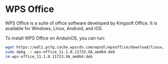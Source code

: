 # WPS Office

WPS Office is a suite of office software developed by Kingsoft Office. It is available for Windows, Linux, Android, and iOS.

To install WPS Office on AnduinOS, you can run:

<!-- The link needs to be updated regularly. -->

```bash
wget https://wdl1.pcfg.cache.wpscdn.com/wpsdl/wpsoffice/download/linux/11723/wps-office_11.1.0.11723.XA_amd64.deb
sudo dpkg -i wps-office_11.1.0.11723.XA_amd64.deb
rm wps-office_11.1.0.11723.XA_amd64.deb
```
